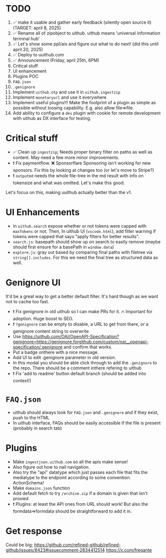 # TODO

1. ✅ make it usable and gather early feedback (silently open source it) (TARGET: april 8, 2025)
2. ✅ Rename all of zipobject to uithub. uithub means 'universal information terminal hub'
3. ✅ Let's show some ppl/ais and figure out what to do next! (did this until april 20, 2025)
4. ✅ Deploy to uuithub.com
5. ✅ Announcement (Friday, april 25th, 6PM)
6. Critical stuff
7. UI enhancement
8. Plugins POC
9. `FAQ.json`
10. `.genignore`
11. Implement `uithub.otp` and use it in `uithub.ingestzip`
12. Implement `monetaryurl` and use it everywhere
13. Implement useful plugins!!! Make the footprint of a plugin as simple as possible without loosing capability. E.g. also allow file=>file.
14. Add ability to configure a `dev` plugin with cookie for remote development with uithub as DX interface for testing.

# Critical stuff

- ✅ Clean up `ingestzip`; Needs proper binary filter on paths as well as content. May need a few more minor improvements.
- ❗️ Fix paymentflow. ❌ Sponsorflare Sponsoring isn't working for new sponsors. Fix this by looking at changes too (or let's move to Stripe?)
- ❗️ `outputmd` needs the whole file-tree in the md result with info on tokensize and what was omitted. Let's make this good.

Let's focus on this, making uuithub actually better than the v1.

# UI Enhancements 

- In `uithub.search` expose whether or not tokens were capped with `maxTokens` or not. Then, In uithub UI (`vscode.html`), add filter warning if tokens were capped that says "apply filters for better results".
- `search.js`: basepath should show up on search to easily remove (maybe should first ensure for a basePath in `window.data`)
- `explore.js`: gray out based by comparing final paths with filetree via `string[].includes`. For this we need the final tree as structured data as well.

# Genignore UI

It'd be a great way to get a better default filter. It's hard though as we want not to cache too fast.

- ❗️ Fix genignore in old uithub so I can make PRs for it. 🔥 Important for adoption. Huge boost to SEO.
- ❗️ `?genignore` can be empty to disable, a URL to get from there, or a genignore content string to overwrite
- Use https://uithub.com/OAI/OpenAPI-Specification?genignore=https://genignore.forgithub.com/custom/oai__openapi-specification/.genignore and confirm that works.
- Put a badge onthere with a nice message.
- Add UI to edit .genignore parameter in old version.
- In this modal you should be able click through to add the `.genignore` to the repo. There should be a comment inthere refering to uithub
- ❗️ Fix 'add to readme' button default branch (should be added into context!)

# `FAQ.json`

- uithub should always look for `FAQ.json` and `.genignore` and if they exist, push to the HTML
- In uithub interface, FAQs should be easily accessible if the file is present (probably in search tab)

# Plugins

- Make `ingestjson.uithub.com` so all the apis make sense!
- Also figure out how to nail navigation.
- Also try the "api" datatype which just passes each file that fits the mediatype to the endpoint according to some convention. ActionSchema!
- Make `domains.json` function
- Add default fetch to try `/archive.zip` if a domain is given that isn't proxied
- ❗️ Plugins: at least the API ones from URL should work! But also the formdata=>formdata should be straightforward to add it in.

# Get response

Could be big; https://github.com/refined-github/refined-github/issues/8423#issuecomment-2834412514 https://x.com/fregante
